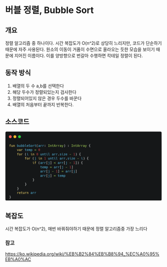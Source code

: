 # 버블 정렬, Bubble Sort

## 개요

정렬 알고리즘 중 하나이다.
시간 복잡도가 O(n^2)로 상당히 느리지만, 코드가 단순하기 때문에 자주 사용된다. 원소의 이동이 거품이 수면으로 올라오는 듯한 모습을 보이기 때문에 지어진 이름이다. 이를 양방향으로 번갈아 수행하면 칵테일 정렬이 된다.

## 동작 방식

1. 배열의 두 수 a,b를 선택한다
2. 해당 두수가 정렬되있는지 검사한다
3. 정렬되어있지 않은 경우 두수를 바꾼다
4. 배열의 처음부터 끝까지 반복한다.


## 소스코드

![img.png](img/img_bubble.png)

## 복잡도
시간 복잡도가 O(n^2), 매번 바꿔줘야하기 때문에 정렬 알고리즘중 가장 느리다 

### 참고
https://ko.wikipedia.org/wiki/%EB%B2%84%EB%B8%94_%EC%A0%95%EB%A0%AC